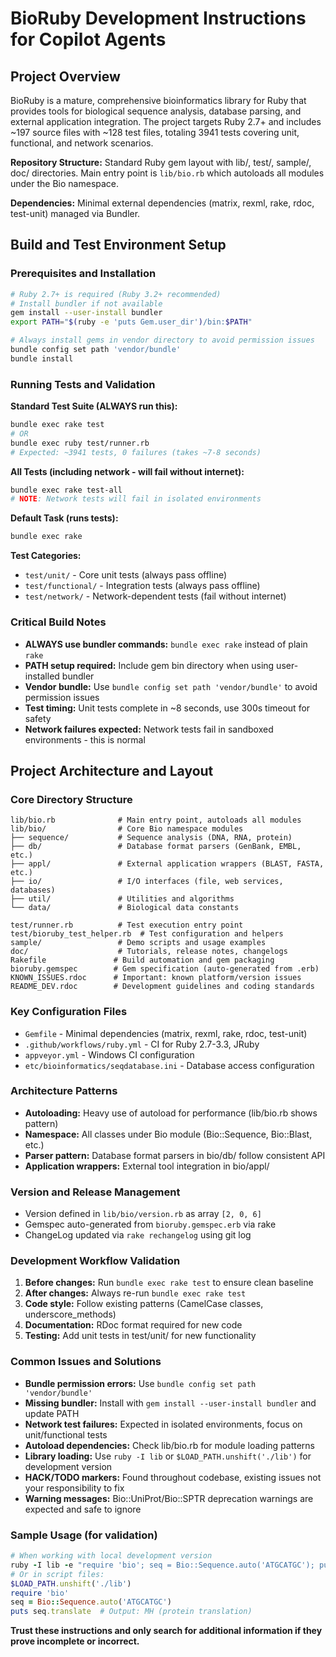 # BioRuby Development Instructions for Copilot Agents

## Project Overview

BioRuby is a mature, comprehensive bioinformatics library for Ruby that provides tools for biological sequence analysis, database parsing, and external application integration. The project targets Ruby 2.7+ and includes ~197 source files with ~128 test files, totaling 3941 tests covering unit, functional, and network scenarios.

**Repository Structure:** Standard Ruby gem layout with lib/, test/, sample/, doc/ directories. Main entry point is `lib/bio.rb` which autoloads all modules under the Bio namespace.

**Dependencies:** Minimal external dependencies (matrix, rexml, rake, rdoc, test-unit) managed via Bundler.

## Build and Test Environment Setup

### Prerequisites and Installation
```bash
# Ruby 2.7+ is required (Ruby 3.2+ recommended)
# Install bundler if not available
gem install --user-install bundler
export PATH="$(ruby -e 'puts Gem.user_dir')/bin:$PATH"

# Always install gems in vendor directory to avoid permission issues
bundle config set path 'vendor/bundle'
bundle install
```

### Running Tests and Validation

**Standard Test Suite (ALWAYS run this):**
```bash
bundle exec rake test
# OR
bundle exec ruby test/runner.rb
# Expected: ~3941 tests, 0 failures (takes ~7-8 seconds)
```

**All Tests (including network - will fail without internet):**
```bash
bundle exec rake test-all
# NOTE: Network tests will fail in isolated environments
```

**Default Task (runs tests):**
```bash
bundle exec rake
```

**Test Categories:**
- `test/unit/` - Core unit tests (always pass offline)
- `test/functional/` - Integration tests (always pass offline) 
- `test/network/` - Network-dependent tests (fail without internet)

### Critical Build Notes
- **ALWAYS use bundler commands:** `bundle exec rake` instead of plain `rake`
- **PATH setup required:** Include gem bin directory when using user-installed bundler
- **Vendor bundle:** Use `bundle config set path 'vendor/bundle'` to avoid permission issues
- **Test timing:** Unit tests complete in ~8 seconds, use 300s timeout for safety
- **Network failures expected:** Network tests fail in sandboxed environments - this is normal

## Project Architecture and Layout

### Core Directory Structure
```
lib/bio.rb              # Main entry point, autoloads all modules
lib/bio/                # Core Bio namespace modules
├── sequence/           # Sequence analysis (DNA, RNA, protein)
├── db/                 # Database format parsers (GenBank, EMBL, etc.)
├── appl/               # External application wrappers (BLAST, FASTA, etc.)
├── io/                 # I/O interfaces (file, web services, databases)
├── util/               # Utilities and algorithms
└── data/               # Biological data constants

test/runner.rb          # Test execution entry point
test/bioruby_test_helper.rb  # Test configuration and helpers
sample/                 # Demo scripts and usage examples
doc/                    # Tutorials, release notes, changelogs
Rakefile               # Build automation and gem packaging
bioruby.gemspec        # Gem specification (auto-generated from .erb)
KNOWN_ISSUES.rdoc      # Important: known platform/version issues
README_DEV.rdoc        # Development guidelines and coding standards
```

### Key Configuration Files
- `Gemfile` - Minimal dependencies (matrix, rexml, rake, rdoc, test-unit)
- `.github/workflows/ruby.yml` - CI for Ruby 2.7-3.3, JRuby
- `appveyor.yml` - Windows CI configuration
- `etc/bioinformatics/seqdatabase.ini` - Database access configuration

### Architecture Patterns
- **Autoloading:** Heavy use of autoload for performance (lib/bio.rb shows pattern)
- **Namespace:** All classes under Bio module (Bio::Sequence, Bio::Blast, etc.)
- **Parser pattern:** Database format parsers in bio/db/ follow consistent API
- **Application wrappers:** External tool integration in bio/appl/

### Version and Release Management
- Version defined in `lib/bio/version.rb` as array `[2, 0, 6]`
- Gemspec auto-generated from `bioruby.gemspec.erb` via rake
- ChangeLog updated via `rake rechangelog` using git log

### Development Workflow Validation
1. **Before changes:** Run `bundle exec rake test` to ensure clean baseline
2. **After changes:** Always re-run `bundle exec rake test` 
3. **Code style:** Follow existing patterns (CamelCase classes, underscore_methods)
4. **Documentation:** RDoc format required for new code
5. **Testing:** Add unit tests in test/unit/ for new functionality

### Common Issues and Solutions
- **Bundle permission errors:** Use `bundle config set path 'vendor/bundle'`
- **Missing bundler:** Install with `gem install --user-install bundler` and update PATH  
- **Network test failures:** Expected in isolated environments, focus on unit/functional tests
- **Autoload dependencies:** Check lib/bio.rb for module loading patterns
- **Library loading:** Use `ruby -I lib` or `$LOAD_PATH.unshift('./lib')` for development version
- **HACK/TODO markers:** Found throughout codebase, existing issues not your responsibility to fix
- **Warning messages:** Bio::UniProt/Bio::SPTR deprecation warnings are expected and safe to ignore

### Sample Usage (for validation)
```ruby
# When working with local development version
ruby -I lib -e "require 'bio'; seq = Bio::Sequence.auto('ATGCATGC'); puts seq.translate"
# Or in script files:
$LOAD_PATH.unshift('./lib')
require 'bio'
seq = Bio::Sequence.auto('ATGCATGC')
puts seq.translate  # Output: MH (protein translation)
```

**Trust these instructions and only search for additional information if they prove incomplete or incorrect.**